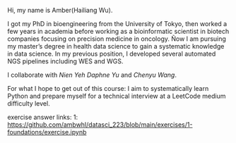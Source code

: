 Hi, my name is Amber(Hailiang Wu). 

I got my PhD in bioengineering from the University of Tokyo, then worked a few years in academia before working as a bioinformatic scientist in biotech companies focusing on precision medicine in oncology.
Ñow I am pursuing my master’s degree in health data science to gain a systematic knowledge in data science. 
In my previous position, I developed several automated NGS pipelines including WES and WGS.

I collaborate with _Nien Yeh Daphne Yu_ and _Chenyu Wang_.

For what I hope to get out of this course:
I aim to systematically learn Python and prepare myself for a technical interview at a LeetCode medium difficulty level.

exercise answer links:
1: https://github.com/ambwhl/datasci_223/blob/main/exercises/1-foundations/exercise.ipynb
